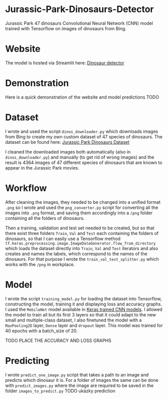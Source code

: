 # Jurassic-Park-Dinosaurs-Detector
Jurassic Park 47 dinosaurs Convolutional Neural Network (CNN) model trained with Tensorflow on images of dinosaurs from Bing.

# Website
The model is hosted via Streamlit here: [Dinosaur detector](https://mqvscmjomxjrnigtvmxevz.streamlit.app/)

# Demonstration
Here is a quick demonstration of the website and model predictions TODO

# Dataset
I wrote and used the script `dinos_downloader.py` which downloads images from Bing to create my own custom dataset of 47 species of dinosaurs. The dataset can be found here: [Jurassic Park Dinosaurs Dataset](https://www.kaggle.com/datasets/antaresl/jurassic-park-dinosaurs-dataset)

I cleaned the downloaded images both automatically (also in `dinos_downloader.py`) and manually (to get rid of wrong images) and the result is 4364 images of 47 different species of dinosaurs that are known to appear in the Jurassic Park movies.

# Workflow
After cleaning the images, they needed to be changed into a unified format `.png` so I wrote and used the `png_converter.py` script for converting all the images into `.png` format, and saving them accordingly into a `/png` folder containing all the folders of dinosaurs.

Then a training, validation and test set needed to be created, but so that there exist three folders `Train`, `Val` and `Test` each containing the folders of dinosaurs, so that I can easily use a Tensorflow method `tf.keras.preprocessing.image.ImageDataGenerator.flow_from_directory` which loads the dataset directly into `Train`, `Val` and `Test` iterators and also creates and names the labels, which correspond to the names of the dinosaurs. For that purpose I wrote the `train_val_test_splitter.py` which works with the `/png` in workplace.

# Model
I wrote the script `training_model.py` for loading the dataset into Tensorflow, constructing the model, training it and displaying loss and accuracy graphs.
I used the `MobileNet` model available in [Keras trained CNN models](https://keras.io/api/applications/). I allowed the model to train all but its first 3 layers so that it could adapt to the new small and multiple-class dataset, I also finetuned the model with a  `MaxPooling2D` layer, `Dense` layer and `dropout` layer. This model was trained for 40 epochs with a batch_size of 20. 

TODO PLACE THE ACCURACY AND LOSS GRAPHS

# Predicting 
I wrote `predict_one_image.py` script that takes a path to an image and predicts which dinosaur it is. 
For a folder of images the same can be done with `predict_images.py` where the image are required to be saved in the folder `images_to_predict.py`
TODO ukázky prediction

